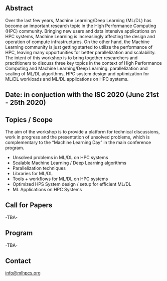 
## Abstract
Over the last few years, Machine Learning/Deep Learning (ML/DL) has become an important research topic in the High Performance Computing (HPC) community. Bringing new users and data intensive applications on HPC systems, Machine Learning is increasingly affecting the design and operation of compute infrastructures. On the other hand, the Machine Learning community is just getting started to utilize the performance of HPC, leaving many opportunities for better parallelization and scalability. The intent of this workshop is to bring together researchers and practitioners to discuss three key topics in the context of High Performance Computing and Machine Learning/Deep Learning: parallelization and scaling of ML/DL algorithms, HPC system design and optimization for ML/DL workloads and ML/DL applications on HPC systems.  

## Date: in conjuction with the ISC 2020 (June 21st - 25th 2020)

## Topics / Scope
The aim of the workshop is to provide a platform for technical discussions, work in progress and the presentation of unsolved problems, which is complementary to the “Machine Learning Day” in the main conference program.

* Unsolved problems in ML/DL on HPC systems
* Scalable Machine Learning / Deep Learning  algorithms
* Parallelization techniques 
* Libraries for ML/DL
* Tools + workflows for ML/DL on HPC systems
* Optimized HPS System design / setup for efficient ML/DL 
* ML Applications on HPC Systems 

## Call for Papers
-TBA-

## Program
-TBA- 

## Contact
info@mlhpcs.org
